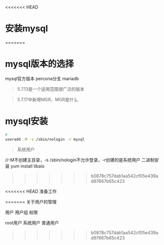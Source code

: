 <<<<<<< HEAD
# 安装mysql
=======


# mysql版本的选择

mysql官方版本
percona分支
mariadb


> 5.7.13是一个适用范围很广泛的版本

> 5.7.17中新增MGR，MGR是什么




# mysql安装

```bash
# 
useradd -M -s /sbin/nologin -r mysql　

```


> 系统用户

//-M不创建主目录，-s /sbin/nologin不允许登录，-r创建的是系统用户
二进制安装
yum install libaio
>>>>>>> b0878c757dab1aa542cf05e439ad97667b65c423





<<<<<<< HEAD
准备工作



=======
关于用户的管理


用户
用户组
权限



root用户
系统用户
普通用户
>>>>>>> b0878c757dab1aa542cf05e439ad97667b65c423
